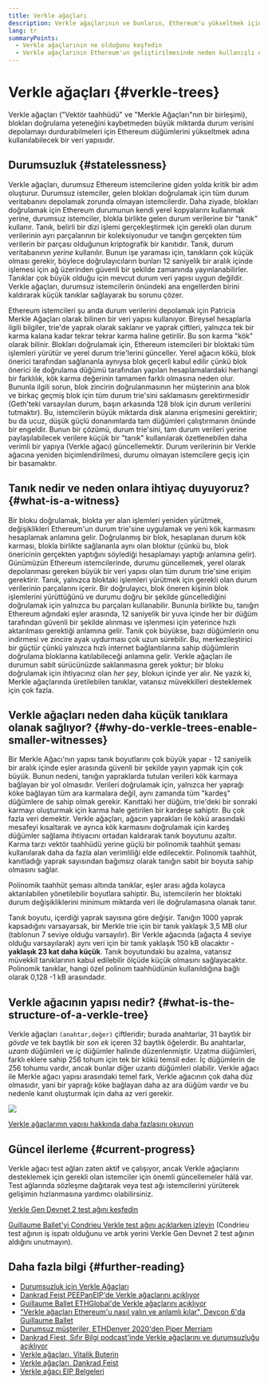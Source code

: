 ```yaml
---
title: Verkle ağaçları
description: Verkle ağaçlarının ve bunların, Ethereum'u yükseltmek için nasıl kullanılacağının yüksek seviyeli bir açıklaması
lang: tr
summaryPoints:
  - Verkle ağaçlarının ne olduğunu keşfedin
  - Verkle ağaçlarının Ethereum'un geliştirilmesinde neden kullanışlı olduğunu hakkındakileri okuyun
---
```


# Verkle ağaçları {#verkle-trees}

Verkle ağaçları ("Vektör taahhüdü" ve "Merkle Ağaçları"nın bir birleşimi), blokları doğrulama yeteneğini kaybetmeden büyük miktarda durum verisini depolamayı durdurabilmeleri için Ethereum düğümlerini yükseltmek adına kullanılabilecek bir veri yapısıdır.

## Durumsuzluk {#statelessness}

Verkle ağaçları, durumsuz Ethereum istemcilerine giden yolda kritik bir adım oluşturur. Durumsuz istemciler, gelen blokları doğrulamak için tüm durum veritabanını depolamak zorunda olmayan istemcilerdir. Daha ziyade, blokları doğrulamak için Ethereum durumunun kendi yerel kopyalarını kullanmak yerine, durumsuz istemciler, blokla birlikte gelen durum verilerine bir "tanık" kullanır. Tanık, belirli bir dizi işlemi gerçekleştirmek için gerekli olan durum verilerinin ayrı parçalarının bir koleksiyonudur ve tanığın gerçekten tüm verilerin bir parçası olduğunun kriptografik bir kanıtıdır. Tanık, durum veritabanının _yerine_ kullanılır. Bunun işe yaraması için, tanıkların çok küçük olması gerekir, böylece doğrulayıcıların bunları 12 saniyelik bir aralık içinde işlemesi için ağ üzerinden güvenli bir şekilde zamanında yayınlanabilirler. Tanıklar çok büyük olduğu için mevcut durum veri yapısı uygun değildir. Verkle ağaçları, durumsuz istemcilerin önündeki ana engellerden birini kaldırarak küçük tanıklar sağlayarak bu sorunu çözer.

<ExpandableCard title="Neden durumsuz istemciler istiyoruz?" eventCategory="/roadmap/verkle-trees" eventName="clicked why do we want stateless clients?">

Ethereum istemcileri şu anda durum verilerini depolamak için Patricia Merkle Ağaçları olarak bilinen bir veri yapısı kullanıyor. Bireysel hesaplarla ilgili bilgiler, trie'de yaprak olarak saklanır ve yaprak çiftleri, yalnızca tek bir karma kalana kadar tekrar tekrar karma haline getirilir. Bu son karma "kök" olarak bilinir. Blokları doğrulamak için, Ethereum istemcileri bir bloktaki tüm işlemleri yürütür ve yerel durum trie'lerini günceller. Yerel ağacın kökü, blok önerici tarafından sağlananla aynıysa blok geçerli kabul edilir çünkü blok önerici ile doğrulama düğümü tarafından yapılan hesaplamalardaki herhangi bir farklılık, kök karma değerinin tamamen farklı olmasına neden olur. Bununla ilgili sorun, blok zincirin doğrulanmasının her müşterinin ana blok ve birkaç geçmiş blok için tüm durum trie'sini saklamasını gerektirmesidir (Geth'teki varsayılan durum, başın arkasında 128 blok için durum verilerini tutmaktır). Bu, istemcilerin büyük miktarda disk alanına erişmesini gerektirir; bu da ucuz, düşük güçlü donanımlarda tam düğümleri çalıştırmanın önünde bir engeldir. Bunun bir çözümü, durum trie'sini, tam durum verileri yerine paylaşılabilecek verilere küçük bir "tanık" kullanılarak özetlenebilen daha verimli bir yapıya (Verkle ağacı) güncellemektir. Durum verilerinin bir Verkle ağacına yeniden biçimlendirilmesi, durumu olmayan istemcilere geçiş için bir basamaktır.

</ExpandableCard>

## Tanık nedir ve neden onlara ihtiyaç duyuyoruz? {#what-is-a-witness}

Bir bloku doğrulamak, blokta yer alan işlemleri yeniden yürütmek, değişiklikleri Ethereum'un durum trie'sine uygulamak ve yeni kök karmasını hesaplamak anlamına gelir. Doğrulanmış bir blok, hesaplanan durum kök karması, blokla birlikte sağlananla aynı olan bloktur (çünkü bu, blok önericinin gerçekten yaptığını söylediği hesaplamayı yaptığı anlamına gelir). Günümüzün Ethereum istemcilerinde, durumu güncellemek, yerel olarak depolanması gereken büyük bir veri yapısı olan tüm durum trie'sine erişim gerektirir. Tanık, yalnızca bloktaki işlemleri yürütmek için gerekli olan durum verilerinin parçalarını içerir. Bir doğrulayıcı, blok öneren kişinin blok işlemlerini yürüttüğünü ve durumu doğru bir şekilde güncellediğini doğrulamak için yalnızca bu parçaları kullanabilir. Bununla birlikte bu, tanığın Ethereum ağındaki eşler arasında, 12 saniyelik bir yuva içinde her bir düğüm tarafından güvenli bir şekilde alınması ve işlenmesi için yeterince hızlı aktarılması gerektiği anlamına gelir. Tanık çok büyükse, bazı düğümlerin onu indirmesi ve zincire ayak uydurması çok uzun sürebilir. Bu, merkezileştirici bir güçtür çünkü yalnızca hızlı internet bağlantılarına sahip düğümlerin doğrulama bloklarına katılabileceği anlamına gelir. Verkle ağaçları ile durumun sabit sürücünüzde saklanmasına gerek yoktur; bir bloku doğrulamak için ihtiyacınız olan _her şey_, blokun içinde yer alır. Ne yazık ki, Merkle ağaçlarında üretilebilen tanıklar, vatansız müvekkilleri desteklemek için çok fazla.

## Verkle ağaçları neden daha küçük tanıklara olanak sağlıyor? {#why-do-verkle-trees-enable-smaller-witnesses}

Bir Merkle Ağacı'nın yapısı tanık boyutlarını çok büyük yapar - 12 saniyelik bir aralık içinde eşler arasında güvenli bir şekilde yayın yapmak için çok büyük. Bunun nedeni, tanığın yapraklarda tutulan verileri kök karmaya bağlayan bir yol olmasıdır. Verileri doğrulamak için, yalnızca her yaprağı köke bağlayan tüm ara karmalara değil, aynı zamanda tüm "kardeş" düğümlere de sahip olmak gerekir. Kanıttaki her düğüm, trie'deki bir sonraki karmayı oluşturmak için karma hale getirilen bir kardeşe sahiptir. Bu çok fazla veri demektir. Verkle ağaçları, ağacın yaprakları ile kökü arasındaki mesafeyi kısaltarak ve ayrıca kök karmasını doğrulamak için kardeş düğümler sağlama ihtiyacını ortadan kaldırarak tanık boyutunu azaltır. Karma tarzı vektör taahhüdü yerine güçlü bir polinomik taahhüt şeması kullanılarak daha da fazla alan verimliliği elde edilecektir. Polinomik taahhüt, kanıtladığı yaprak sayısından bağımsız olarak tanığın sabit bir boyuta sahip olmasını sağlar.

Polinomik taahhüt şeması altında tanıklar, eşler arası ağda kolayca aktarılabilen yönetilebilir boyutlara sahiptir. Bu, istemcilerin her bloktaki durum değişikliklerini minimum miktarda veri ile doğrulamasına olanak tanır.

<ExpandableCard title="Verkle ağaçları tanık boyutunu ne kadar azaltabilir?" eventCategory="/roadmap/verkle-trees" eventName="clicked exactly how much can Verkle trees reduce witness size?">

Tanık boyutu, içerdiği yaprak sayısına göre değişir. Tanığın 1000 yaprak kapsadığını varsayarsak, bir Merkle trie için bir tanık yaklaşık 3,5 MB olur (tablonun 7 seviye olduğu varsayılır). Bir Verkle ağacında (ağaçta 4 seviye olduğu varsayılarak) aynı veri için bir tanık yaklaşık 150 kB olacaktır - **yaklaşık 23 kat daha küçük**. Tanık boyutundaki bu azalma, vatansız müvekkil tanıklarının kabul edilebilir ölçüde küçük olmasını sağlayacaktır. Polinomik tanıklar, hangi özel polinom taahhüdünün kullanıldığına bağlı olarak 0,128 -1 kB arasındadır.

</ExpandableCard>

## Verkle ağacının yapısı nedir? {#what-is-the-structure-of-a-verkle-tree}

Verkle ağaçları `(anahtar,değer)` çiftleridir; burada anahtarlar, 31 baytlık bir _gövde_ ve tek baytlık bir _son ek_ içeren 32 baytlık öğelerdir. Bu anahtarlar, _uzantı_ düğümleri ve _iç_ düğümler halinde düzenlenmiştir. Uzatma düğümleri, farklı eklere sahip 256 tohum için tek bir kökü temsil eder. İç düğümlerin de 256 tohumu vardır, ancak bunlar diğer uzantı düğümleri olabilir. Verkle ağacı ile Merkle ağacı yapısı arasındaki temel fark, Verkle ağacının çok daha düz olmasıdır, yani bir yaprağı köke bağlayan daha az ara düğüm vardır ve bu nedenle kanıt oluşturmak için daha az veri gerekir.

![](./verkle.png)

[Verkle ağaçlarının yapısı hakkında daha fazlasını okuyun](https://blog.ethereum.org/2021/12/02/verkle-tree-structure)

## Güncel ilerleme {#current-progress}

Verkle ağacı test ağları zaten aktif ve çalışıyor, ancak Verkle ağaçlarını desteklemek için gerekli olan istemciler için önemli güncellemeler hâlâ var. Test ağlarında sözleşme dağıtarak veya test ağı istemcilerini yürüterek gelişimin hızlanmasına yardımcı olabilirsiniz.

[Verkle Gen Devnet 2 test ağını keşfedin](https://verkle-gen-devnet-2.ethpandaops.io/)

[Guillaume Ballet'yi Condrieu Verkle test ağını açıklarken izleyin](https://www.youtube.com/watch?v=cPLHFBeC0Vg) (Condrieu test ağının iş ispatı olduğunu ve artık yerini Verkle Gen Devnet 2 test ağının aldığını unutmayın).

## Daha fazla bilgi {#further-reading}

- [Durumsuzluk için Verkle Ağaçları](https://verkle.info/)
- [Dankrad Feist PEEPanEIP'de Verkle ağaçlarını açıklıyor](https://www.youtube.com/watch?v=RGJOQHzg3UQ)
- [Guillaume Ballet ETHGlobal'de Verkle ağaçlarını açıklıyor](https://www.youtube.com/watch?v=f7bEtX3Z57o)
- ["Verkle ağaçları Ethereum'u nasıl yalın ve anlamlı kılar", Devcon 6'da Guillaume Ballet](https://www.youtube.com/watch?v=Q7rStTKwuYs)
- [Durumsuz müşteriler, ETHDenver 2020'den Piper Merriam](https://www.youtube.com/watch?v=0yiZJNciIJ4)
- [Dankrad Fiest, Sıfır Bilgi podcast'inde Verkle ağaçlarını ve durumsuzluğu açıklıyor](https://zeroknowledge.fm/podcast/202/)
- [Verkle ağaçları, Vitalik Buterin](https://vitalik.eth.limo/general/2021/06/18/verkle.html)
- [Verkle ağaçları, Dankrad Feist](https://dankradfeist.de/ethereum/2021/06/18/verkle-trie-for-eth1.html)
- [Verkle ağacı EIP Belgeleri](https://notes.ethereum.org/@vbuterin/verkle_tree_eip#Illustration)
